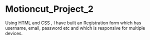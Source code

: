 # Motioncut_Project_2
Using HTML and CSS , I have built an Registration form which has username, email, password etc and which is responsive for multiple devices.
